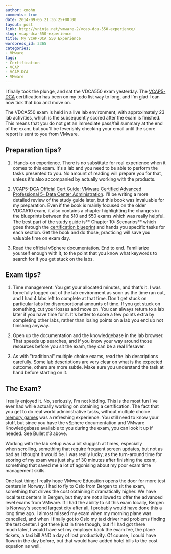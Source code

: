 ```yaml
---
author: cmohn
comments: true
date: 2014-09-05 21:36:25+00:00
layout: post
link: http://vninja.net/vmware-2/vcap-dca-550-experience/
slug: vcap-dca-550-experience
title: My VCAP-DCA 550 Experience
wordpress_id: 3365
categories:
- VMware
tags:
- Certification
- VCAP
- VCAP-DCA
- VMware
---
```


I finally took the plunge, and sat the VDCA550 exam yesterday. The [VCAP5-DCA](http://mylearn.vmware.com/mgrReg/plan.cfm?plan=30483&ui=www_cert) certification has been on my todo list way to long, and I'm glad I can now tick that box and move on.

The VDCA550 exam is held in a live lab environment, with approximately 23 lab activities, which is the subsequently scored after the exam is finished. This means that you do not get an immediate pass/fail summary at the end of the exam, but you'll be feverishly checking your email until the score report is sent to you from VMware.



## Preparation tips?






    
  1.  Hands-on experience. There is no substitute for real experience when it comes to this exam. It's a lab and you need to be able to perform the tasks presented to you. No amount of reading will prepare you for that, unless it's also accompanied by actually working with the products.

    
  2. [VCAP5-DCA Official Cert Guide: VMware Certified Advanced Professional 5- Data Center Administration](http://www.pearsonitcertification.com/store/vcap5-dca-official-cert-guide-vmware-certified-advanced-9780789753236). I'll be writing a more detailed review of the study guide later, but this book was invaluable for my preparation. Even if the book is mainly focused on the older VDCA510 exam, it also contains a chapter highlighting the changes in the blueprints between the 510 and 550 exams which was really helpful. The best part of the study guide is** Chapter 10: Scenarios** which goes through the [certification blueprint](http://mylearn.vmware.com/mgrReg/plan.cfm?plan=47316&ui=www_cert) and hands you specific tasks for each section. Get the book and do those, practicing will save you valuable time on exam day.

    
  3. Read the official vSphere documentation. End to end.
Familiarize yourself enough with it, to the point that you know what keywords to search for if you get stuck on the labs.





## Exam tips?






    
  1. Time management. You get your allocated minutes, and that's it. I was forcefully logged out of the lab environment as soon as the time ran out, and I had 4 labs left to complete at that time. Don't get stuck on particular labs for disproportional amounts of time. If you get stuck on something, cut your losses and move on. You can always return to a lab later if you have time for it. It's better to score a few points extra by completing other labs, rather than losing points on a lab you end up not finishing anyway.

    
  2. Open up the documentation and the knowledgebase in the lab browser. That speeds up searches, and if you know your way around those resources before you sit the exam, they can be a real lifesaver.

    
  3. As with "traditional" multiple choice exams, read the lab descriptions carefully. Some lab descriptions are very clear on what is the expected outcome, others are more subtle. Make sure you understand the task at hand before starting on it.





## The Exam?



I really enjoyed it. No, seriously, I'm not kidding. This is the most fun I've ever had while actually working on obtaining a certification. The fact that you get to do real world administrative tasks, without multiple choice [memory games](http://www.mindgames.com/mindgame.php?mind=Who+has+the+biggest+Memory&game=124) was a refreshing experience. You still need to know your stuff, but since you have the vSphere documentation and VMware Knowledgebase available to you during the exam, you can look it up if needed. See Bullet #3 above.

Working with the lab setup was a bit sluggish at times, especially when scrolling, something that require frequent screen updates, but not as bad as I thought it would be. I was really lucky, as the turn-around time for scoring of my exam was just shy of 30 minutes after finishing the exam, something that saved me a lot of agonising about my poor exam time management skills.

One last thing: I really hope VMware Education opens the door for more test centers in Norway. I had to fly to Oslo from Bergen to sit the exam, something that drives the cost obtaining it dramatically higher. We have local test centers in Bergen, but they are not allowed to offer the advanced level exams from VMware. If I had the ability to sit this exam locally, Bergen is Norway's second largest city after all, I probably would have done this a long time ago. I almost missed my exam when my morning plane was cancelled, and when I finally got to Oslo my taxi driver had problems finding the test center. I got there just in time though, but if I had got there much later, I would have set my employer back the exam fee, the plane tickets, a taxi bill AND a day of lost productivity. Of course, I could have flown in the day before, but that would have added hotel bills to the cost equation as well.

